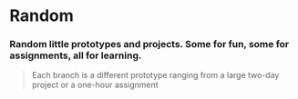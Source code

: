 # Random
### Random little prototypes and projects.  Some for fun, some for assignments, all for learning.
>Each branch is a different prototype ranging from a large two-day project or a one-hour assignment
